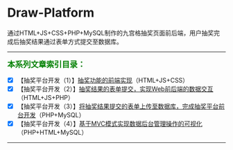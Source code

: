 # Draw-Platform
通过HTML+JS+CSS+PHP+MySQL制作的九宫格抽奖页面前后端，用户抽奖完成后抽奖结果通过表单方式提交至数据库。
***
<font face="微软雅黑" size=4 color=green >**本系列文章索引目录：**</font>
 - [X]  【抽奖平台开发（1）】[抽奖功能的前端实现](https://dengxj.blog.csdn.net/article/details/99699427)（HTML+JS+CSS）
 - [X] 【抽奖平台开发（2）】[抽奖结果的表单提交，实现Web前后端的数据交互](https://dengxj.blog.csdn.net/article/details/99729936)（HTML+JS+PHP）
 - [X] 【抽奖平台开发（3）】[将抽奖结果提交的表单上传至数据库，完成抽奖平台前台开发](https://dengxj.blog.csdn.net/article/details/99869502)（PHP+MySQL）
 - [X] 【抽奖平台开发（4）】[基于MVC模式实现数据后台管理操作的可视化](https://dengxj.blog.csdn.net/article/details/100816981)（PHP+HTML+MySQL）
***
